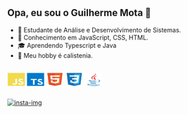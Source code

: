 ## Opa, eu sou o Guilherme Mota 👋


- 📙 Estudante de Análise e Desenvolvimento de Sistemas.
- 🌱 Conhecimento em JavaScript, CSS, HTML.
- 🎓 Aprendendo Typescript e Java
- 💪 Meu hobby é calistenia.

<div style="display: inline_block"><br>
  <img align="center" alt="Gui-Js" height="30" width="40" src="https://raw.githubusercontent.com/devicons/devicon/master/icons/javascript/javascript-plain.svg">
  <img align="center" alt="Gui-Typescript" height="30" width="40" src="https://raw.githubusercontent.com/devicons/devicon/master/icons/typescript/typescript-original.svg">
  <img align="center" alt="Gui-HTML" height="30" width="40" src="https://raw.githubusercontent.com/devicons/devicon/master/icons/html5/html5-original.svg">
  <img align="center" alt="Gui-CSS" height="30" width="40" src="https://raw.githubusercontent.com/devicons/devicon/master/icons/css3/css3-original.svg">
  <img align="center" alt="Gui-Java" height="30" width="40" src="https://raw.githubusercontent.com/devicons/devicon/master/icons/java/java-original.svg">
</div>

##

<div> 
  <a href="https://instagram.com/g._mota" target="_blank"><img alt="insta-img" height="40" src="https://cdn.discordapp.com/attachments/722803612224323605/1106050378291757138/instagram-round-color-icon.png" target="_blank"></a>

</div>
